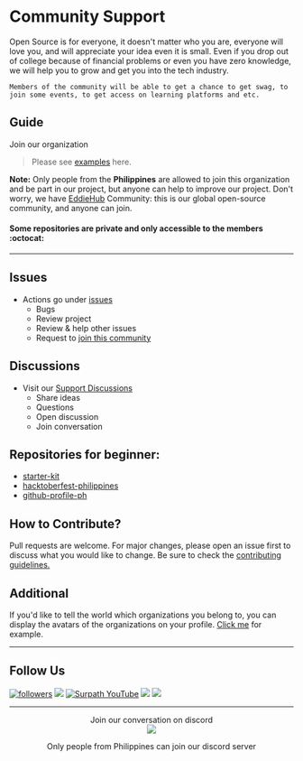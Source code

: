 # Community Support

Open Source is for everyone, it doesn't matter who you are, everyone will love you, and will appreciate your idea even it is small. Even if you drop out of college because of financial problems or even you have zero knowledge, we will help you to grow and get you into the tech industry.

```
Members of the community will be able to get a chance to get swag, to join some events, to get access on learning platforms and etc.
```


## Guide

Join our organization <br />
> Please see <a href="https://github.com/SurPathHub/support/issues/1">examples</a> here.

**Note:** Only people from the **Philippines** are allowed to join this organization and be part in our project, but anyone can help to improve our project. Don't worry, we have <a href="https://github.com/EddieHubCommunity/support">EddieHub</a> Community: this is our global open-source community, and anyone can join.

#### Some repositories are private and only accessible to the members :octocat:

<hr />

## Issues
- Actions go under <a href="https://github.com/SurPathHub/support/issues">issues</a>
  - Bugs
  - Review project
  - Review & help other issues
  - Request to <a href="https://github.com/SurPathHub/support/issues/new/choose">join this community</a>

## Discussions
- Visit our <a href="https://github.com/SurPathHub/support/discussions">Support Discussions</a>
  - Share ideas
  - Questions
  - Open discussion
  - Join conversation

## Repositories for beginner:
- <a href="https://github.com/SurPathHub/starter-kit">starter-kit
- <a href="https://github.com/SurPathHub/hacktoberfest-philippines">hacktoberfest-philippines</a>
- <a href="https://github.com/SurPathHub/github-profile-ph">github-profile-ph</a>

## How to Contribute?<br>
Pull requests are welcome. For major changes, please open an issue first to discuss what you would like to change. Be sure to check the <a href="CONTRIBUTING.md">contributing guidelines.</a>

## Additional
If you'd like to tell the world which organizations you belong to, you can display the avatars of the organizations on your profile. <a href="https://docs.github.com/en/github/setting-up-and-managing-your-github-user-account/managing-your-membership-in-organizations/publicizing-or-hiding-organization-membership">Click me</a> for example. 

<hr />

## Follow Us
<a href="https://twitter.com/SurPathHub"><img alt="followers" title="Follow me on Twitter" src="https://img.shields.io/badge/Twitter-1DA1F2?style=for-the-badge&logo=twitter&logoColor=white"/></a>
<a href="https://www.linkedin.com/company/surpathhub/"><img src="https://img.shields.io/badge/linkedin-%230077B5.svg?&style=for-the-badge&logo=linkedin&logoColor=white"></a>
<a href="https://www.youtube.com/channel/UCjA75ni_WO_AoyWsLxnnwjA"><img alt="Surpath YouTube" src="https://img.shields.io/badge/YouTube-FF0000?style=for-the-badge&logo=youtube&logoColor=white"></a>
<a href="https://web.facebook.com/SurPathHub"><img src="https://img.shields.io/badge/Facebook-1877F2?style=for-the-badge&logo=facebook&logoColor=white"></a>
<a href="https://www.instagram.com/SurPathHub/"><img src="https://img.shields.io/badge/Instagram-E4405F?style=for-the-badge&logo=instagram&logoColor=white"></a>         
<hr/>

 <p align="center">
Join our conversation on discord 
<br />
 
<a href="https://discord.com/invite/RATJsSGM9d">
   <img src="https://img.shields.io/discord/790101969413865472?logo=discord&style=for-the-badge" target="blank" />
</a>
</p>

<p align="center">Only people from Philippines can join our discord server</p>

